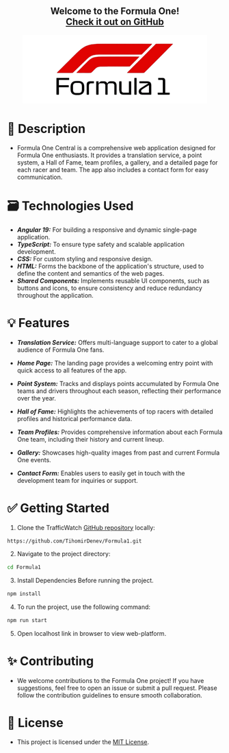 <h2 align="center">
  Welcome to the Formula One! <br/>
  <a href="https://github.com/TihomirDenev/Formula1" target="_blank">Check it out on GitHub</a>
</h2>
<div align="center">
  <img src="public/logo.png" alt="Formula One" style="height: 160px;" />
</div>

# 📝 Description

- Formula One Central is a comprehensive web application designed for Formula One enthusiasts. It provides a translation service, a point system, a Hall of Fame, team profiles, a gallery, and a detailed page for each racer and team. The app also includes a contact form for easy communication.

# 🗃️ Technologies Used

- **_Angular 19:_** For building a responsive and dynamic single-page application.
- **_TypeScript:_** To ensure type safety and scalable application development.
- **_CSS:_** For custom styling and responsive design.
- **_HTML:_** Forms the backbone of the application's structure, used to define the content and semantics of the web pages.
- **_Shared Components:_** Implements reusable UI components, such as buttons and icons, to ensure consistency and reduce redundancy throughout the application.

# 💡 Features

- **_Translation Service:_** Offers multi-language support to cater to a global audience of Formula One fans.

- **_Home Page:_** The landing page provides a welcoming entry point with quick access to all features of the app.

- **_Point System:_** Tracks and displays points accumulated by Formula One teams and drivers throughout each season, reflecting their performance over the year.

- **_Hall of Fame:_** Highlights the achievements of top racers with detailed profiles and historical performance data.

- **_Team Profiles:_** Provides comprehensive information about each Formula One team, including their history and current lineup.

- **_Gallery:_** Showcases high-quality images from past and current Formula One events.

- **_Contact Form:_** Enables users to easily get in touch with the development team for inquiries or support.

# ✅ Getting Started

1. Clone the TrafficWatch [GitHub repository](https://github.com/TihomirDenev/Formula1) locally:

```bash
https://github.com/TihomirDenev/Formula1.git
```

2. Navigate to the project directory:

```bash
cd Formula1
```

3. Install Dependencies Before running the project.

```bash
npm install
```

4. To run the project, use the following command:

```bash
npm run start
```

5. Open localhost link in browser to view web-platform.

# ✨ Contributing

- We welcome contributions to the Formula One project! If you have suggestions, feel free to open an issue or submit a pull request. Please follow the contribution guidelines to ensure smooth collaboration.

# 📇 License

- This project is licensed under the [MIT License](https://opensource.org/licenses/MIT).
